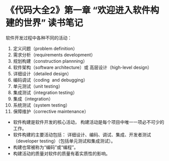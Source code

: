 # 《代码大全2》第一章 “欢迎进入软件构建的世界” 读书笔记

软件开发过程中各种不同的活动：

1. 定义问题（problem definition）
2. 需求分析（requirements development）
3. 规划构建（construction plannning）
4. 软件架构（software architecture）或 高层设计（high-level design）
5. 详细设计（detailed design）
6. 编码调试（coding  and debugging）
7. 单元测试（unit testing）
8. 集成测试（integration testing）
9. 集成（integration）
10. 系统测试（system testing）
11. 保障维护（corrective maintenance）

* 软件构建是软件开发的核心活动， 构建活动是每个项目中唯一一项必不可少的工作。  
* 软件构建的主要活动包括： 详细设计、编码、调试、集成、开发者测试（developer testing）（包括单元测试和集成测试）。  
* 构建也常被称为“编码”或“编程”。  
* 构建活动的质量对软件的质量有着实质性的影响。  
